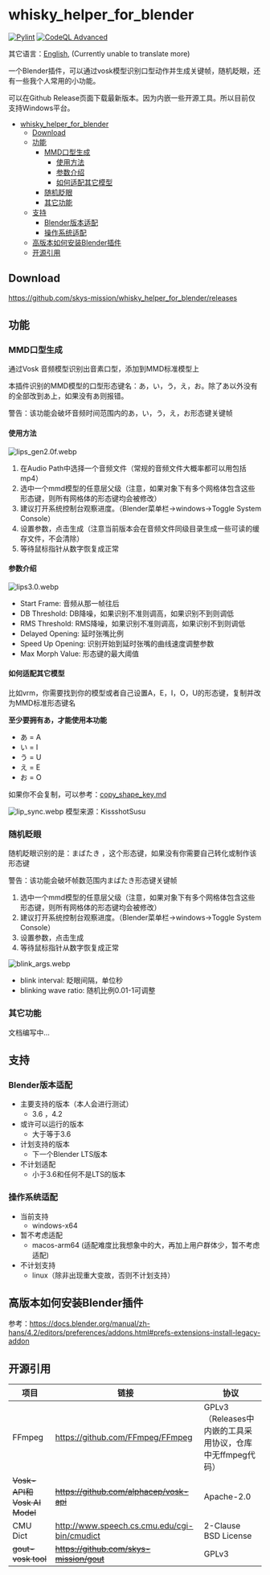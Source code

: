 # whisky_helper_for_blender

[![Pylint](https://github.com/skys-mission/whisky_helper_for_blender/actions/workflows/pylint.yml/badge.svg?branch=main)](https://github.com/skys-mission/whisky_helper_for_blender/actions/workflows/pylint.yml)
[![CodeQL Advanced](https://github.com/skys-mission/whisky_helper_for_blender/actions/workflows/codeql.yml/badge.svg?branch=main)](https://github.com/skys-mission/whisky_helper_for_blender/actions/workflows/codeql.yml)

其它语言：[English](README.md), (Currently unable to translate more)

一个Blender插件，可以通过vosk模型识别口型动作并生成关键帧，随机眨眼，还有一些我个人常用的小功能。

可以在Github Release页面下载最新版本。因为内嵌一些开源工具。所以目前仅支持Windows平台。

<!-- TOC -->

* [whisky_helper_for_blender](#whisky_helper_for_blender)
    * [Download](#download)
    * [功能](#功能)
        * [MMD口型生成](#mmd口型生成)
            * [使用方法](#使用方法)
            * [参数介绍](#参数介绍)
            * [如何适配其它模型](#如何适配其它模型)
        * [随机眨眼](#随机眨眼)
        * [其它功能](#其它功能)
    * [支持](#支持)
        * [Blender版本适配](#blender版本适配)
        * [操作系统适配](#操作系统适配)
    * [高版本如何安装Blender插件](#高版本如何安装blender插件)
    * [开源引用](#开源引用)

<!-- TOC -->

## Download

https://github.com/skys-mission/whisky_helper_for_blender/releases

## 功能

### MMD口型生成

通过Vosk 音频模型识别出音素口型，添加到MMD标准模型上

本插件识别的MMD模型的口型形态键名：あ，い，う，え，お。除了あ以外没有的全部改到あ上，如果没有あ则报错。

警告：该功能会破坏音频时间范围内的あ，い，う，え，お形态键关键帧

#### 使用方法

![lips_gen2.0f.webp](.img/lips_gen2.0f.webp)

1. 在Audio Path中选择一个音频文件（常规的音频文件大概率都可以用包括mp4）
2. 选中一个mmd模型的任意层父级（注意，如果对象下有多个网格体包含这些形态键，则所有网格体的形态键均会被修改）
3. 建议打开系统控制台观察进度。（Blender菜单栏->windows->Toggle System Console）
4. 设置参数，点击生成（注意当前版本会在音频文件同级目录生成一些可读的缓存文件，不会清除）
5. 等待鼠标指针从数字恢复成正常

#### 参数介绍

![lips3.0.webp](.img/lips3.0.webp)

- Start Frame: 音频从那一帧往后
- DB Threshold: DB降噪，如果识别不准则调高，如果识别不到则调低
- RMS Threshold: RMS降噪，如果识别不准则调高，如果识别不到则调低
- Delayed Opening: 延时张嘴比例
- Speed Up Opening: 识别开始到延时张嘴的曲线速度调整参数
- Max Morph Value: 形态键的最大阈值

#### 如何适配其它模型

比如vrm，你需要找到你的模型或者自己设置A，E，I，O，U的形态键，复制并改为MMD标准形态键名

**至少要拥有あ，才能使用本功能**

- あ = A
- い = I
- う = U
- え = E
- お = O

如果你不会复制，可以参考：[copy_shape_key.md](docs/copy_shape_key.md)

![lip_sync.webp](.img/lip_sync.webp)
模型来源：KissshotSusu

### 随机眨眼

随机眨眼识别的是：まばたき ，这个形态键，如果没有你需要自己转化或制作该形态键

警告：该功能会破坏帧数范围内まばたき形态键关键帧

1. 选中一个mmd模型的任意层父级（注意，如果对象下有多个网格体包含这些形态键，则所有网格体的形态键均会被修改）
2. 建议打开系统控制台观察进度。（Blender菜单栏->windows->Toggle System Console）
3. 设置参数，点击生成
4. 等待鼠标指针从数字恢复成正常

![blink_args.webp](.img/blink_args.webp)

- blink interval: 眨眼间隔，单位秒
- blinking wave ratio: 随机比例0.01-1可调整

### 其它功能

文档编写中...

## 支持

### Blender版本适配

- 主要支持的版本（本人会进行测试）
    - 3.6 ，4.2
- 或许可以运行的版本
    - 大于等于3.6
- 计划支持的版本
    - 下一个Blender LTS版本
- 不计划适配
    - 小于3.6和任何不是LTS的版本

### 操作系统适配

- 当前支持
    - windows-x64
- 暂不考虑适配
    - macos-arm64 (适配难度比我想象中的大，再加上用户群体少，暂不考虑适配)
- 不计划支持
    - linux（除非出现重大变故，否则不计划支持）

## 高版本如何安装Blender插件

参考：https://docs.blender.org/manual/zh-hans/4.2/editors/preferences/addons.html#prefs-extensions-install-legacy-addon

## 开源引用

| 项目                         | 链接                                           | 协议                                     |
|----------------------------|----------------------------------------------|----------------------------------------|
| FFmpeg                     | https://github.com/FFmpeg/FFmpeg             | GPLv3（Releases中内嵌的工具采用协议，仓库中无ffmpeg代码） |
| ~~Vosk-API和Vosk AI Model~~ | ~~https://github.com/alphacep/vosk-api~~     | Apache-2.0                             |
| CMU Dict                   | http://www.speech.cs.cmu.edu/cgi-bin/cmudict | 2-Clause BSD License                   |
| ~~gout-vosk tool~~         | ~~https://github.com/skys-mission/gout~~     | GPLv3                                  |
